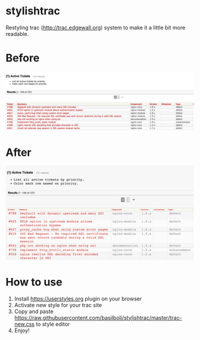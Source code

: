 # stylishtrac
Restyling trac (http://trac.edgewall.org) system to make it a little bit more readable.

# Before 
![alt tag](https://raw.githubusercontent.com/basilboli/stylishtrac/master/before.png)

# After 
![alt tag](https://raw.githubusercontent.com/basilboli/stylishtrac/master/after.png)


# How to use 
1. Install https://userstyles.org plugin on your browser
2. Activate new style for your trac site
3. Copy and paste https://raw.githubusercontent.com/basilboli/stylishtrac/master/trac-new.css to style editor
4. Enjoy!
